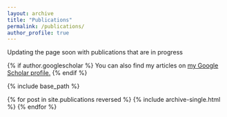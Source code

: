 ```yaml
---
layout: archive
title: "Publications"
permalink: /publications/
author_profile: true
---
```


Updating the page soon with publications that are in progress


{% if author.googlescholar %}
  You can also find my articles on <u><a href="{{author.googlescholar}}">my Google Scholar profile</a>.</u>
{% endif %}

{% include base_path %}

{% for post in site.publications reversed %}
  {% include archive-single.html %}
{% endfor %}
